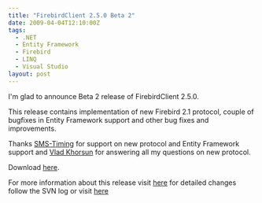```yaml
---
title: "FirebirdClient 2.5.0 Beta 2"
date: 2009-04-04T12:10:00Z
tags:
  - .NET
  - Entity Framework
  - Firebird
  - LINQ
  - Visual Studio
layout: post
---
```

I'm glad to announce Beta 2 release of FirebirdClient 2.5.0.

This release contains implementation of new Firebird 2.1 protocol, couple of bugfixes in Entity Framework support and other bug fixes and improvements.

Thanks [SMS-Timing][1] for support on new protocol and Entity Framework support and [Vlad Khorsun][2] for answering all my questions on new protocol.

Download [here][3].

For more information about this release visit [here][4] for detailed changes follow the SVN log or visit [here][5]

[1]: http://www.sms-timing.com/
[2]: http://www.firebirdsql.org/index.php?op=rabbits&info=hvlad
[3]: http://www.firebirdsql.org/index.php?op=files&id=netprovider
[4]: http://tracker.firebirdsql.org/secure/ReleaseNote.jspa?version=10340&styleName=Text&projectId=10003
[5]: http://tracker.firebirdsql.org/browse/DNET?report=com.atlassian.jira.plugin.ext.subversion:subversion-project-tab